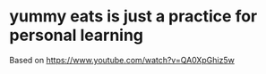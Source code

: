 # yummy eats is just a practice for personal learning

Based on https://www.youtube.com/watch?v=QA0XpGhiz5w

